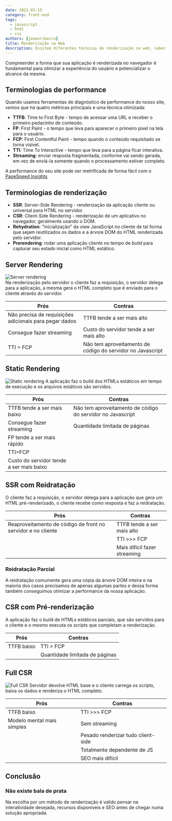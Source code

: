 ```yaml
---
date: 2021-03-15
category: front-end
tags:
  - javascript
  - html
  - css
authors: [jeeanribeiro]
title: Renderização na Web
description: Existem diferentes técnicas de renderização na web, saber escolher a que melhor se aplica à sua aplicação pode fazer você aumentar performance, economizar recursos e melhorar o ranking em mecanismos de busca. Desde renderização no servidor até reidratação completa, vamos abordar cada conceito com comparações e exemplos.
---
```

Compreender a forma que sua aplicação é renderizada no navegador é fundamental para otimizar a experiência do usuário e potencializar o alcance da mesma.

## Terminologias de performance
Quando usamos ferramentas de diagnóstico de performance do nosso site, vemos que há quatro métricas principais e uma técnica otimizada:
- **TTFB**: Time to First Byte - tempo de acessar uma URL e receber o primeiro pedacinho de conteúdo.
- **FP**: First Paint - o tempo que leva para aparecer o primeiro pixel na tela para o usuário.
- **FCP**: First Contentful Paint - tempo quando o conteúdo requisitado se torna visível.
- **TTI**: Time To Interactive - tempo que leva para a página ficar interativa.
- **Streaming**: enviar resposta fragmentada, conforme vai sendo gerada, em vez de enviá-la somente quando o processamento estiver completo.

A performance do seu site pode ser metrificada de forma fácil com o [PageSpeed Insights](https://developers.google.com/speed/pagespeed/insights/?hl=pt-br)

## Terminologias de renderização
- **SSR**: Server-Side Rendering - renderização da aplicação cliente ou universal para HTML no servidor.
- **CSR**: Client-Side Rendering - renderização de um aplicativo no navegador, geralmente usando o DOM.
- **Rehydration**: "inicialização" da view JavaScript no cliente de tal forma que sejam reutilizados os dados e a árvore DOM do HTML renderizada pelo servidor.
- **Prerendering**: rodar uma aplicação cliente no tempo de *build* para capturar seu estado inicial como HTML estático.

## Server Rendering
![Server rendering](https://developers.google.com/web/updates/images/2019/02/rendering-on-the-web/server-rendering-tti.png) \
Na renderização pelo servidor o cliente faz a requisição, o servidor delega para a aplicação, a mesma gera o HTML completo que é enviado para o cliente através do servidor.

|Prós|Contras|
|----|-------|
|Não precisa de requisições adicionais para pegar dados|TTFB tende a ser mais alto|
|Consegue fazer streaming|Custo do servidor tende a ser mais alto|
|TTI = FCP|Não tem aproveitamento de código do servidor no Javascript|

## Static Rendering
![Static rendering](https://developers.google.com/web/updates/images/2019/02/rendering-on-the-web/static-rendering-tti.png)
A aplicação faz o build dos HTMLs estáticos em tempo de execução e os arquivos estáticos são servidos.

|Prós|Contras|
|----|-------|
|TTFB tende a ser mais baixo|Não tem aproveitamento de código do servidor no Javascript|
|Consegue fazer streaming|Quantidade limitada de páginas|
|FP tende a ser mais rápido||
|TTI=FCP||
|Custo do servidor tende a ser mais baixo||

## SSR com Reidratação
O cliente faz a requisição, o servidor delega para a aplicação que gera um HTML pré-renderizado, o cliente recebe como resposta e faz a reidratação.

|Prós|Contras|
|----|-------|
|Reaproveitamento de código de front no servidor e no cliente|TTFB tende a ser mais alto|
||TTI >>> FCP|
||Mais difícil fazer streaming|

### Reidratação Parcial
A reidratação comumente gera uma cópia da árvore DOM inteira e na maioria dos casos precisamos de apenas algumas partes e dessa forma também conseguimos otimizar a performance da nossa aplicação.

## CSR com Pré-renderização
A aplicação faz o build de HTMLs estáticos parciais, que são servidos para o cliente e o mesmo executa os scripts que completam a renderização.

|Prós|Contras|
|----|-------|
|TTFB baixo|TTI > FCP|
||Quantidade limitada de páginas|

## Full CSR
![Full CSR](https://developers.google.com/web/updates/images/2019/02/rendering-on-the-web/client-rendering-tti.png)
Servidor devolve HTML base e o cliente carrega os scripts, baixa os dados e renderiza o HTML completo.

|Prós|Contras|
|----|-------|
|TTFB baixo|TTI >>> FCP|
|Modelo mental mais simples|Sem streaming|
||Pesado renderizar tudo client-side|
||Totalmente dependente de JS|
||SEO mais difícil|

## Conclusão
### Não existe bala de prata
Na escolha por um método de renderização é valido pensar na interatividade desejada, recursos disponíveis e SEO antes de chegar numa solução apropriada.
